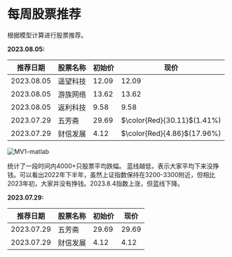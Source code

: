 # 每周股票推荐
根据模型计算进行股票推荐。

**2023.08.05:**

|  推荐日期   | 股票名称  |初始价| 现价
|  ----  | ----  | ----  |  ----  |
| 2023.08.05  | 遥望科技 | 12.09 | 12.09 |
| 2023.08.05  | 游族网络 | 13.62  | 13.62  |
| 2023.08.05  | 返利科技 | 9.58  | 9.58  |
| 2023.07.29  | 五芳斋 | 29.69 | $\color{Red}{30.11}$(1.41\%) |
| 2023.07.29  | 财信发展 | 4.12  | $\color{Red}{4.86}$(17.96\%) |

![MV1-matlab](https://github.com/bhchen59/Stock-recommendation/assets/140848369/155ecf6a-1ff6-479a-8a88-0566990a6ab7)

统计了一段时间内4000+只股票平均跌幅。 蓝线越低，表示大家平均下来没挣钱。可以看出2022年下半年，虽然上证指数保持在3200-3300附近，但相比2023年初，大家并没有挣钱。2023.8.4指数上涨，但蓝线下降。

**2023.07.29:**

|  推荐日期   | 股票名称  |初始价| 现价
|  ----  | ----  | ----  |  ----  |
| 2023.07.29  | 五芳斋 | 29.69 | 29.69 |
| 2023.07.29  | 财信发展 | 4.12  | 4.12  |
